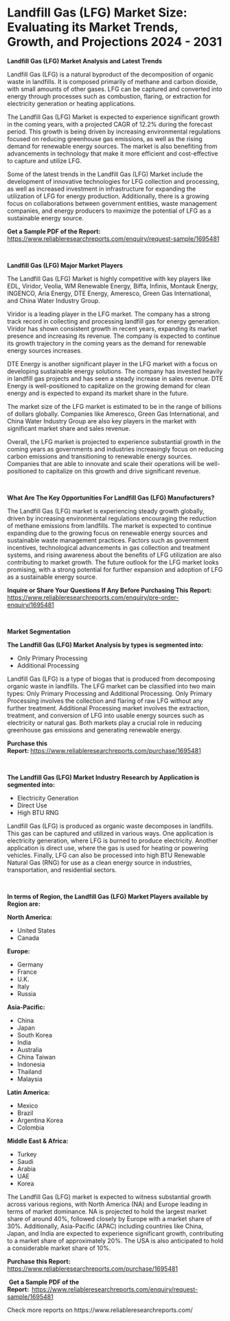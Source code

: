 <p><h1>Landfill Gas (LFG) Market Size: Evaluating its Market Trends, Growth, and Projections 2024 - 2031</h1></p><p><strong>Landfill Gas (LFG) Market Analysis and Latest Trends</strong></p>
<p><p>Landfill Gas (LFG) is a natural byproduct of the decomposition of organic waste in landfills. It is composed primarily of methane and carbon dioxide, with small amounts of other gases. LFG can be captured and converted into energy through processes such as combustion, flaring, or extraction for electricity generation or heating applications.</p><p>The Landfill Gas (LFG) Market is expected to experience significant growth in the coming years, with a projected CAGR of 12.2% during the forecast period. This growth is being driven by increasing environmental regulations focused on reducing greenhouse gas emissions, as well as the rising demand for renewable energy sources. The market is also benefiting from advancements in technology that make it more efficient and cost-effective to capture and utilize LFG.</p><p>Some of the latest trends in the Landfill Gas (LFG) Market include the development of innovative technologies for LFG collection and processing, as well as increased investment in infrastructure for expanding the utilization of LFG for energy production. Additionally, there is a growing focus on collaborations between government entities, waste management companies, and energy producers to maximize the potential of LFG as a sustainable energy source.</p></p>
<p><strong>Get a Sample PDF of the Report:&nbsp;</strong> <a href="https://www.reliableresearchreports.com/enquiry/request-sample/1695481">https://www.reliableresearchreports.com/enquiry/request-sample/1695481</a></p>
<p>&nbsp;</p>
<p><strong>Landfill Gas (LFG) Major Market Players</strong></p>
<p><p>The Landfill Gas (LFG) Market is highly competitive with key players like EDL, Viridor, Veolia, WM Renewable Energy, Biffa, Infinis, Montauk Energy, INGENCO, Aria Energy, DTE Energy, Ameresco, Green Gas International, and China Water Industry Group.</p><p>Viridor is a leading player in the LFG market. The company has a strong track record in collecting and processing landfill gas for energy generation. Viridor has shown consistent growth in recent years, expanding its market presence and increasing its revenue. The company is expected to continue its growth trajectory in the coming years as the demand for renewable energy sources increases.</p><p>DTE Energy is another significant player in the LFG market with a focus on developing sustainable energy solutions. The company has invested heavily in landfill gas projects and has seen a steady increase in sales revenue. DTE Energy is well-positioned to capitalize on the growing demand for clean energy and is expected to expand its market share in the future.</p><p>The market size of the LFG market is estimated to be in the range of billions of dollars globally. Companies like Ameresco, Green Gas International, and China Water Industry Group are also key players in the market with significant market share and sales revenue.</p><p>Overall, the LFG market is projected to experience substantial growth in the coming years as governments and industries increasingly focus on reducing carbon emissions and transitioning to renewable energy sources. Companies that are able to innovate and scale their operations will be well-positioned to capitalize on this growth and drive significant revenue.</p></p>
<p>&nbsp;</p>
<p><strong>What Are The Key Opportunities For Landfill Gas (LFG) Manufacturers?</strong></p>
<p><p>The Landfill Gas (LFG) market is experiencing steady growth globally, driven by increasing environmental regulations encouraging the reduction of methane emissions from landfills. The market is expected to continue expanding due to the growing focus on renewable energy sources and sustainable waste management practices. Factors such as government incentives, technological advancements in gas collection and treatment systems, and rising awareness about the benefits of LFG utilization are also contributing to market growth. The future outlook for the LFG market looks promising, with a strong potential for further expansion and adoption of LFG as a sustainable energy source.</p></p>
<p><strong>Inquire or Share Your Questions If Any Before Purchasing This Report:</strong> <a href="https://www.reliableresearchreports.com/enquiry/pre-order-enquiry/1695481">https://www.reliableresearchreports.com/enquiry/pre-order-enquiry/1695481</a></p>
<p>&nbsp;</p>
<p><strong>Market Segmentation</strong></p>
<p><strong>The Landfill Gas (LFG) Market Analysis by types is segmented into:</strong></p>
<p><ul><li>Only Primary Processing</li><li>Additional Processing</li></ul></p>
<p><p>Landfill Gas (LFG) is a type of biogas that is produced from decomposing organic waste in landfills. The LFG market can be classified into two main types: Only Primary Processing and Additional Processing. Only Primary Processing involves the collection and flaring of raw LFG without any further treatment. Additional Processing market involves the extraction, treatment, and conversion of LFG into usable energy sources such as electricity or natural gas. Both markets play a crucial role in reducing greenhouse gas emissions and generating renewable energy.</p></p>
<p><strong>Purchase this Report:&nbsp;</strong><a href="https://www.reliableresearchreports.com/purchase/1695481">https://www.reliableresearchreports.com/purchase/1695481</a></p>
<p>&nbsp;</p>
<p><strong>The Landfill Gas (LFG) Market Industry Research by Application is segmented into:</strong></p>
<p><ul><li>Electricity Generation</li><li>Direct Use</li><li>High BTU RNG</li></ul></p>
<p><p>Landfill Gas (LFG) is produced as organic waste decomposes in landfills. This gas can be captured and utilized in various ways. One application is electricity generation, where LFG is burned to produce electricity. Another application is direct use, where the gas is used for heating or powering vehicles. Finally, LFG can also be processed into high BTU Renewable Natural Gas (RNG) for use as a clean energy source in industries, transportation, and residential sectors.</p></p>
<p>&nbsp;</p>
<p><strong>In terms of Region, the Landfill Gas (LFG) Market Players available by Region are:</strong></p>
<p>
    <p> <strong> North America: </strong>
        <ul>
            <li>United States</li>
            <li>Canada</li>
        </ul>
        </p> 
    <p> <strong> Europe: </strong>
        <ul>
            <li>Germany</li>
            <li>France</li>
            <li>U.K.</li>
            <li>Italy</li>
            <li>Russia</li>
        </ul>
        </p> 
    <p> <strong> Asia-Pacific: </strong>
        <ul>
            <li>China</li>
            <li>Japan</li>
            <li>South Korea</li>
            <li>India</li>
            <li>Australia</li>
            <li>China Taiwan</li>
            <li>Indonesia</li>
            <li>Thailand</li>
            <li>Malaysia</li>
        </ul>
        </p> 
    <p> <strong> Latin America: </strong>
        <ul>
            <li>Mexico</li>
            <li>Brazil</li>
            <li>Argentina Korea</li>
            <li>Colombia</li>
        </ul>
        </p> 
    <p> <strong> Middle East & Africa: </strong>
        <ul>
            <li>Turkey</li>
            <li>Saudi</li>
            <li>Arabia</li>
            <li>UAE</li>
            <li>Korea</li>
        </ul>
    </p>
    </p>
<p><p>The Landfill Gas (LFG) market is expected to witness substantial growth across various regions, with North America (NA) and Europe leading in terms of market dominance. NA is projected to hold the largest market share of around 40%, followed closely by Europe with a market share of 30%. Additionally, Asia-Pacific (APAC) including countries like China, Japan, and India are expected to experience significant growth, contributing to a market share of approximately 20%. The USA is also anticipated to hold a considerable market share of 10%.</p></p>
<p><strong>Purchase this Report: </strong><a href="https://www.reliableresearchreports.com/purchase/1695481">https://www.reliableresearchreports.com/purchase/1695481</a></p>
<p>&nbsp;<strong>Get a Sample PDF of the Report:&nbsp;&nbsp;</strong><a href="https://www.reliableresearchreports.com/enquiry/request-sample/1695481">https://www.reliableresearchreports.com/enquiry/request-sample/1695481</a></p>
<p><strong></strong></p>
<p>Check more reports on https://www.reliableresearchreports.com/</p>